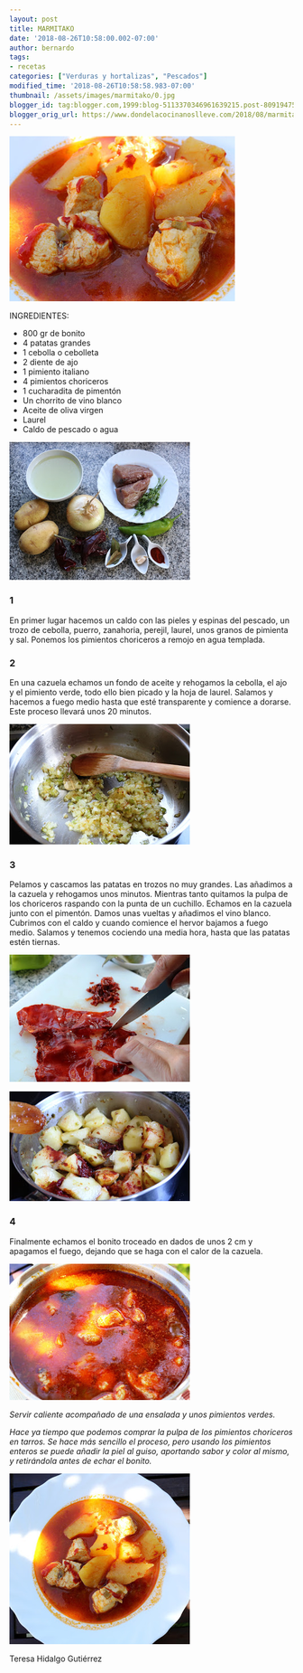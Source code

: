 ```yaml
---
layout: post
title: MARMITAKO
date: '2018-08-26T10:58:00.002-07:00'
author: bernardo
tags:
- recetas
categories: ["Verduras y hortalizas", "Pescados"]
modified_time: '2018-08-26T10:58:58.983-07:00'
thumbnail: /assets/images/marmitako/0.jpg
blogger_id: tag:blogger.com,1999:blog-5113370346961639215.post-8091947594288196577
blogger_orig_url: https://www.dondelacocinanoslleve.com/2018/08/marmitako.html
---
```


![](/assets/images/marmitako/0.jpg)

  
INGREDIENTES:
* 800 gr de bonito
* 4 patatas grandes
* 1 cebolla o cebolleta
* 2 diente de ajo
* 1 pimiento italiano
* 4 pimientos choriceros
* 1 cucharadita de pimentón 
* Un chorrito de vino blanco
* Aceite de oliva virgen
* Laurel
* Caldo de pescado o agua  

![](/assets/images/marmitako/1.jpg)

  

### 1

En primer lugar hacemos un caldo con las pieles y espinas del pescado, un trozo de cebolla, puerro, zanahoria, perejil, laurel, unos granos de pimienta y sal. Ponemos los pimientos choriceros a remojo en agua templada.  

### 2

En una cazuela echamos un fondo de aceite y rehogamos la cebolla, el ajo y el pimiento verde, todo ello bien picado y la hoja de laurel. Salamos y hacemos a fuego medio hasta que esté transparente y comience a dorarse. Este proceso llevará unos 20 minutos.  

![](/assets/images/marmitako/2.jpg)

  

### 3

Pelamos y cascamos las patatas en trozos no muy grandes. Las añadimos a la cazuela y rehogamos unos minutos. Mientras tanto quitamos la pulpa de los choriceros raspando con la punta de un cuchillo. Echamos en la cazuela junto con el pimentón. Damos unas vueltas y añadimos el vino blanco. Cubrimos con el caldo y cuando comience el hervor bajamos a fuego medio. Salamos y tenemos cociendo una media hora, hasta que las patatas estén tiernas.  

![](/assets/images/marmitako/3.jpg)

  

![](/assets/images/marmitako/4.jpg)

  

### 4

Finalmente echamos el bonito troceado en dados de unos 2 cm y apagamos el fuego, dejando que se haga con el calor de la cazuela.  

![](/assets/images/marmitako/5.jpg)

  
_Servir caliente acompañado de una ensalada y unos pimientos verdes._

_Hace ya tiempo que podemos comprar la pulpa de los pimientos choriceros en tarros. Se hace más sencillo el proceso, pero usando los pimientos enteros se puede añadir la piel al guiso, aportando sabor y color al mismo, y retirándola antes de echar el bonito._

![](/assets/images/marmitako/6.jpg)

  
Teresa Hidalgo Gutiérrez
